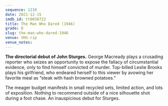 ```yaml
---
sequence: 1210
date: 2021-12-15
imdb_id: tt0038722
title: The Man Who Dared (1946)
grade: D
slug: the-man-who-dared-1946
venue: VHS-rip
venue_notes:
---
```


**The directorial debut of John Sturges.** George Macready plays a crusading reporter who seizes an opportunity to expose the fallacy of circumstantial evidence, only to find himself convicted of murder. Top-billed Leslie Brooks plays his girlfriend, who endeared herself to this viewer by avowing her favorite meal as “steak with hash browned potatoes.”

<!-- end -->

The meager budget manifests in small recycled sets, limited action, and lots of exposition. Nothing to recommend outside of a nice silhouette shot during a foot chase. An inauspicious debut for Sturges.
